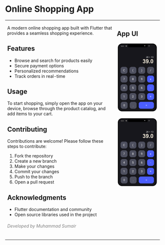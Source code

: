 <!DOCTYPE html>
<html lang="en">
<head>
    <meta charset="UTF-8">
    <meta name="viewport" content="width=device-width, initial-scale=1.0">
    <title>Online Shopping App</title>
</head>
<body>

<h1>Online Shopping App</h1>

<table width="100%" cellspacing="10">
    <tr>
        <td valign="top">
            <p>A modern online shopping app built with Flutter that provides a seamless shopping experience.</p>
            <h2>Features</h2>
            <ul>
                <li>Browse and search for products easily</li>
                <li>Secure payment options</li>
                <li>Personalized recommendations</li>
                <li>Track orders in real-time</li>
            </ul>
            <h2>Usage</h2>
            <p>To start shopping, simply open the app on your device, browse through the product catalog, and add items to your cart.</p>
            <h2>Contributing</h2>
            <p>Contributions are welcome! Please follow these steps to contribute:</p>
            <ol>
                <li>Fork the repository</li>
                <li>Create a new branch</li>
                <li>Make your changes</li>
                <li>Commit your changes</li>
                <li>Push to the branch</li>
                <li>Open a pull request</li>
            </ol>
            <h2>Acknowledgments</h2>
            <ul>
                <li>Flutter documentation and community</li>
                <li>Open source libraries used in the project</li>
            </ul>
            <h6 style="color: gray;">Developed by Muhammad Sumair</h6>
        </td>
        <td valign="top">
            <h2>App UI</h2>
            <img src="https://github.com/sumair-ce/Calculator-App-using-Flutter-App-Development/blob/main/Calculator-UI-Picture.png?raw=true" width="400" alt="App UI Image 1" />
            <br><br>
            <img src="https://github.com/sumair-ce/Calculator-App-using-Flutter-App-Development/blob/main/Calculator-UI-Picture.png?raw=true" width="400" alt="App UI Image 2" />
        </td>
    </tr>
</table>

</body>
</html>
